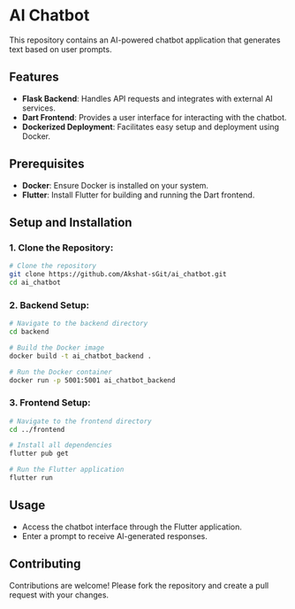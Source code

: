 # AI Chatbot

This repository contains an AI-powered chatbot application that generates text based on user prompts.

## Features
- **Flask Backend**: Handles API requests and integrates with external AI services.
- **Dart Frontend**: Provides a user interface for interacting with the chatbot.
- **Dockerized Deployment**: Facilitates easy setup and deployment using Docker.

## Prerequisites
- **Docker**: Ensure Docker is installed on your system.
- **Flutter**: Install Flutter for building and running the Dart frontend.

## Setup and Installation

### 1. Clone the Repository:
```bash
# Clone the repository
git clone https://github.com/Akshat-sGit/ai_chatbot.git
cd ai_chatbot
```

### 2. Backend Setup:
```bash
# Navigate to the backend directory
cd backend

# Build the Docker image
docker build -t ai_chatbot_backend .

# Run the Docker container
docker run -p 5001:5001 ai_chatbot_backend
```

### 3. Frontend Setup:
```bash
# Navigate to the frontend directory
cd ../frontend

# Install all dependencies
flutter pub get

# Run the Flutter application
flutter run
```

## Usage
- Access the chatbot interface through the Flutter application.
- Enter a prompt to receive AI-generated responses.

## Contributing
Contributions are welcome! Please fork the repository and create a pull request with your changes.
